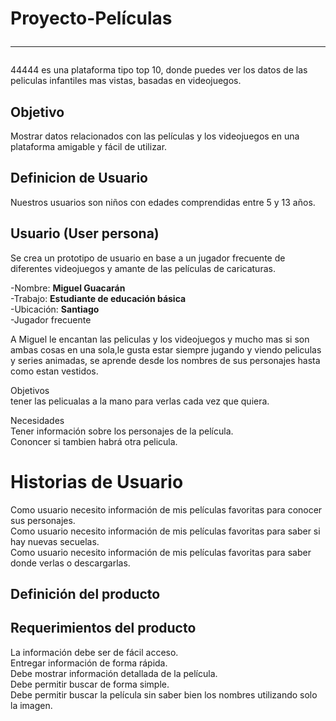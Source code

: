 # Proyecto-Películas<hr>

44444 es una plataforma tipo top 10, donde puedes ver los datos de las peliculas infantiles  mas vistas, basadas en videojuegos.<br>

## Objetivo<br>
Mostrar datos relacionados con las películas y los videojuegos en una plataforma amigable y fácil de utilizar.

## Definicion de Usuario<br>
Nuestros usuarios son niños con edades comprendidas entre 5 y 13 años.<br>
  
## Usuario (User persona)

Se crea un prototipo de usuario en base a un jugador frecuente de diferentes videojuegos y amante de las películas de caricaturas.

-Nombre: **Miguel Guacarán**<br>
-Trabajo: **Estudiante de educación básica**<br>
-Ubicación: **Santiago**<br>
-Jugador frecuente<br>


A Miguel le encantan las peliculas y los videojuegos y mucho mas si son ambas cosas en una sola,le gusta estar siempre jugando y viendo peliculas y series animadas, se aprende desde los nombres de sus personajes hasta como estan vestidos.


Objetivos<br>
tener las pelicualas a la mano para verlas cada vez que quiera.

Necesidades<br>
Tener información sobre los personajes de la película.<br>
Cononcer si tambien habrá otra pelicula.

# Historias de Usuario

Como usuario necesito información de mis películas favoritas para conocer sus personajes.<br>
Como usuario necesito información de mis películas favoritas para saber si hay nuevas secuelas. <br>
Como usuario necesito información de mis películas favoritas para saber donde verlas o descargarlas. <br>


## Definición del producto

## Requerimientos del producto
 La información debe ser de fácil acceso.<br>
 Entregar información de forma rápida.<br>
 Debe mostrar información detallada de la película. <br>
 Debe permitir buscar de forma simple.<br>
 Debe permitir buscar la película sin saber bien los nombres utilizando solo la imagen. 
